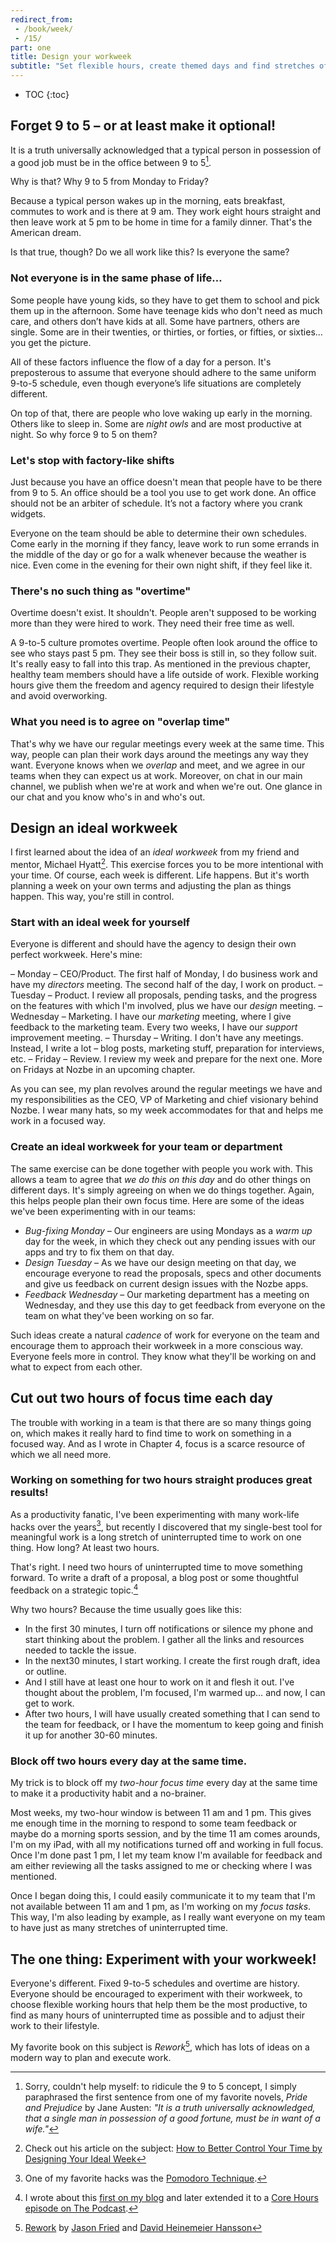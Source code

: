 ```yaml
---
redirect_from:
 - /book/week/
 - /15/
part: one
title: Design your workweek
subtitle: "Set flexible hours, create themed days and find stretches of uninterrupted time."
---
```


* TOC
{:toc}

## Forget 9 to 5 – or at least make it optional!

It is a truth universally acknowledged that a typical person in possession of a good job must be in the office between 9 to 5[^1].

Why is that? Why 9 to 5 from Monday to Friday?

Because a typical person wakes up in the morning, eats breakfast, commutes to work and is there at 9 am. They work eight hours straight and then leave work at 5 pm to be home in time for a family dinner. That's the American dream.

Is that true, though? Do we all work like this? Is everyone the same?

### Not everyone is in the same phase of life…

Some people have young kids, so they have to get them to school and pick them up in the afternoon. Some have teenage kids who don't need as much care, and others don’t have kids at all. Some have partners, others are single. Some are in their twenties, or thirties, or forties, or fifties, or sixties… you get the picture.

All of these factors influence the flow of a day for a person. It's preposterous to assume that everyone should adhere to the same uniform 9-to-5 schedule, even though everyone’s life situations are completely different.  

On top of that, there are people who love waking up early in the morning. Others like to sleep in. Some are *night owls* and are most productive at night. So why force 9 to 5 on them?

### Let's stop with factory-like shifts

Just because you have an office doesn't mean that people have to be there from 9 to 5. An office should be a tool you use to get work done. An office should not be an arbiter of schedule. It’s not a factory where you crank widgets.

Everyone on the team should be able to determine their own schedules. Come early in the morning if they fancy, leave work to run some errands in the middle of the day or go for a walk whenever because the weather is nice. Even come in the evening for their own night shift, if they feel like it.

### There's no such thing as "overtime"

Overtime doesn't exist. It shouldn't. People aren't supposed to be working more than they were hired to work. They need their free time as well.

A 9-to-5 culture promotes overtime. People often look around the office to see who stays past 5 pm. They see their boss is still in, so they follow suit. It's really easy to fall into this trap. As mentioned in the previous chapter, healthy team members should have a life outside of work. Flexible working hours give them the freedom and agency required to design their lifestyle and avoid overworking.

### What you need is to agree on "overlap time"

That's why we have our regular meetings every week at the same time. This way, people can plan their work days around the meetings any way they want. Everyone knows when we *overlap* and meet, and we agree in our teams when they can expect us at work. Moreover, on chat in our main channel, we publish when we're at work and when we're out. One glance in our chat and you know who's in and who's out.

## Design an ideal workweek

I first learned about the idea of an *ideal workweek* from my friend and mentor, Michael Hyatt[^2]. This exercise forces you to be more intentional with your time. Of course, each week is different. Life happens. But it's worth planning a week on your own terms and adjusting the plan as things happen. This way, you're still in control.

### Start with an ideal week for yourself

Everyone is different and should have the agency to design their own perfect workweek. Here's mine:

– Monday – CEO/Product. The first half of Monday, I do business work and have my *directors* meeting. The second half of the day, I work on product.
– Tuesday – Product. I review all proposals, pending tasks, and the progress on the features with which I'm involved, plus we have our *design* meeting.
– Wednesday – Marketing. I have our *marketing* meeting, where I give feedback to the marketing team. Every two weeks, I have our *support* improvement meeting.
– Thursday – Writing. I don't have any meetings. Instead, I write a lot – blog posts, marketing stuff, preparation for interviews, etc.
– Friday – Review. I review my week and prepare for the next one. More on Fridays at Nozbe in an upcoming chapter.

As you can see, my plan revolves around the regular meetings we have and my responsibilities as the CEO, VP of Marketing and chief visionary behind Nozbe. I wear many hats, so my week accommodates for that and helps me work in a focused way.

### Create an ideal workweek for your team or department

The same exercise can be done together with people you work with. This allows a team to agree that *we do this on this day* and do other things on different days. It's simply agreeing on when we do things together. Again, this helps people plan their own focus time. Here are some of the ideas we've been experimenting with in our teams:

* *Bug-fixing Monday* – Our engineers are using Mondays as a *warm up* day for the week, in which they check out any pending issues with our apps and try to fix them on that day.
* *Design Tuesday* – As we have our design meeting on that day, we encourage everyone to read the proposals, specs and other documents and give us feedback on current design issues with the Nozbe apps.
* *Feedback Wednesday* – Our marketing department has a meeting on Wednesday, and they use this day to get feedback from everyone on the team on what they've been working on so far.

Such ideas create a natural *cadence* of work for everyone on the team and encourage them to approach their workweek in a more conscious way. Everyone feels more in control. They know what they'll be working on and what to expect from each other.

## Cut out two hours of focus time each day

The trouble with working in a team is that there are so many things going on, which makes it really hard to find time to work on something in a focused way. And as I wrote in Chapter 4, focus is a scarce resource of which we all need more.

### Working on something for two hours straight produces great results!

As a productivity fanatic, I've been experimenting with many work-life hacks over the years[^3], but recently I discovered that my single-best tool for meaningful work is a long stretch of uninterrupted time to work on one thing. How long? At least two hours.

That's right. I need two hours of uninterrupted time to move something forward. To write a draft of a proposal, a blog post or some thoughtful feedback on a strategic topic.[^4]

Why two hours? Because the time usually goes like this:

* In the first 30 minutes, I turn off notifications or silence my phone and start thinking about the problem. I gather all the links and resources needed to tackle the issue.
* In the next30 minutes, I start working. I create the first rough draft, idea or outline.
* And I still have at least one hour to work on it and flesh it out. I've thought about the problem, I'm focused, I'm warmed up… and now, I can get to work.
* After two hours, I will have usually created something that I can send to the team for feedback, or I have the momentum to keep going and finish it up for another 30-60 minutes.

### Block off two hours every day at the same time.

My trick is to block off my *two-hour focus time* every day at the same time to make it a productivity habit and a no-brainer.

Most weeks, my two-hour window is between 11 am and 1 pm. This gives me enough time in the morning to respond to some team feedback or maybe do a morning sports session, and by the time 11 am comes arounds, I'm on my iPad, with all my notifications turned off and working in full focus. Once I'm done past 1 pm, I let my team know I'm available for feedback and am either reviewing all the tasks assigned to me or checking where I was mentioned.

Once I began doing this, I could easily communicate it to my team that I'm not available between 11 am and 1 pm, as I'm working on my *focus tasks*. This way, I'm also leading by example, as I really want everyone on my team to have just as many stretches of uninterrupted time.

## The one thing: Experiment with your workweek!

Everyone's different. Fixed 9-to-5 schedules and overtime are history. Everyone should be encouraged to experiment with their workweek, to choose flexible working hours that help them be the most productive, to find as many hours of uninterrupted time as possible and to adjust their work to their lifestyle.

My favorite book on this subject is *Rework*[^5], which has lots of ideas on a modern way to plan and execute work.

[^1]: Sorry, couldn't help myself: to ridicule the 9 to 5 concept, I simply paraphrased the first sentence from one of my favorite novels, *Pride and Prejudice* by Jane Austen: *"It is a truth universally acknowledged, that a single man in possession of a good fortune, must be in want of a wife."*
[^2]: Check out his article on the subject: [How to Better Control Your Time by Designing Your Ideal Week](https://michaelhyatt.com/ideal-week/)
[^3]: One of my favorite hacks was the [Pomodoro Technique](https://francescocirillo.com/pages/pomodoro-technique).
[^4]: I wrote about this [first on my blog](https://sliwinski.com/2hours/) and later extended it to a [Core Hours episode on The Podcast](https://sliwinski.com/thepodcast-204/).
[^5]: [Rework](https://basecamp.com/books/rework) by [Jason Fried](https://twitter.com/jasonfried) and [David Heinemeier Hansson](https://dhh.dk)
